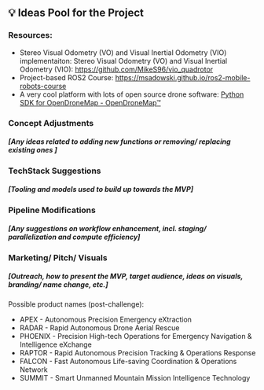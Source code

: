 ## 💡 Ideas Pool for the Project

### Resources:
* Stereo Visual Odometry (VO) and Visual Inertial Odometry (VIO) implementaiton: Stereo Visual Odometry (VO) and Visual Inertial Odometry (VIO): https://github.com/MikeS96/vio_quadrotor
* Project-based ROS2 Course: https://msadowski.github.io/ros2-mobile-robots-course
* A very cool platform with lots of open source drone software: [Python SDK for OpenDroneMap - OpenDroneMap™](https://opendronemap.org/)




### Concept Adjustments
##### [Any ideas related to adding new functions or removing/ replacing existing ones ]



### TechStack Suggestions
#####  [Tooling and models used to build up towards the MVP]



### Pipeline Modifications
#####  [Any suggestions on workflow enhancement, incl. staging/ parallelization and compute efficiency]




### Marketing/ Pitch/ Visuals
##### [Outreach, how to present the MVP, target audience, ideas on visuals, branding/ name change, etc.]

Possible product names (post-challenge):
 * APEX - Autonomous Precision Emergency eXtraction
 * RADAR - Rapid Autonomous Drone Aerial Rescue
 * PHOENIX - Precision High-tech Operations for Emergency Navigation & Intelligence eXchange
 * RAPTOR - Rapid Autonomous Precision Tracking & Operations Response
 * FALCON - Fast Autonomous Life-saving Coordination & Operations Network
 * SUMMIT - Smart Unmanned Mountain Mission Intelligence Technology
